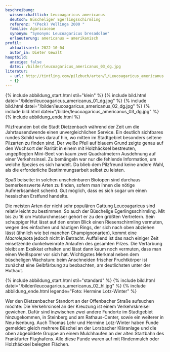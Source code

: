 ```yaml
---
beschreibung:
  wissenschaftlich: Leucoagaricus americanus
  deutsch: Büscheliger Egerlingsschirmling
  referenz: "(Peck) Vellinga 2000 "
  familie: Agaricaceae
  synonym: "Synonym: Leucoagaricus bresadolae"
  erlaeuterung: americanus = amerikanisch
profil:
  aktualisiert: 2022-10-04
  autor_in: Dieter Gewalt
hauptbild:
  anzeige: false
  datei: /bilder/leucoagaricus_americanus_03_dg.jpg
literatur:
  - url: http://tintling.com/pilzbuch/arten/l/Leucoagaricus_americanus
  - {}
---
```

{% include abbildung_start.html stil="klein" %}
{% include bild.html datei="/bilder/leucoagaricus_americanus_01_dg.jpg" %}
{% include bild.html datei="/bilder/leucoagaricus_americanus_02_dg.jpg" %}
{% include bild.html datei="/bilder/leucoagaricus_americanus_03_dg.jpg" %}
{% include abbildung_ende.html %}

Pilzfreunden bot die Stadt Dietzenbach während der Zeit um die Jahrtausendwende einen unvergleichlichen Service. Ein deutlich sichtbares rundes Schild wies darauf hin, wo mitten im Stadtgebiet besonders seltene Pilzarten zu finden sind. Der weiße Pfeil auf blauem Grund zeigte genau auf den Wuchsort der Rarität in einem mit Holzhäcksel bestreuten, ungepflegten Mini-Beet von kaum zwei Quadratmetern Ausdehnung auf einer Verkehrsinsel. Zu bemängeln war nur die fehlende Information, um welche Spezies es sich handelt. Da blieb dem Pilzfreund keine andere Wahl, als die erforderliche Bestimmungsarbeit selbst zu leisten.

Spaß beiseite: in solchen unscheinbaren Biotopen sind durchaus bemerkenswerte Arten zu finden, sofern man ihnen die nötige Aufmerksamkeit schenkt. Gut möglich, dass es sich sogar um einen hessischen Erstfund handelte.

Die meisten Arten der nicht sehr populären Gattung Leucoagaricus sind relativ leicht zu bestimmen. So auch der Büschelige Egerlingsschirmling. Mit bis zu 16 cm Hutdurchmesser gehört er zu den größten Vertretern. Sein schuppiger Hut lässt auf den ersten Blick einen Riesenschirmling vermuten, wegen des einfachen und häutigen Rings, der sich nach oben abziehen lässt (ähnlich wie bei manchen Champignonarten), kommt eine *Macrolepiot*a jedoch nicht in Betracht. Auffallend ist das nach einiger Zeit einsetzende dunkelweinrote Anlaufen des gesamten Pilzes. Die Verfärbung bleibt am Exsikkat erhalten und lässt dann kaum noch vermuten, dass man einen Weißsporer vor sich hat. Wichtigstes Merkmal neben dem büscheligen Wachstum: beim Anschneiden frischer Fruchtkörper ist zunächst eine Gelbfärbung zu beobachten, am deutlichsten unter der Huthaut.

{% include abbildung_start.html stil="standard" %}
{% include bild.html datei="/bilder/leucoagaricus_americanus_02_hl.jpg" %}
{% include abbildung_ende.html legende="Foto: Hermine Lotz-Winter" %}

Wer den Dietzenbacher Standort an der Offenbacher Straße aufsuchen möchte: Die Verkehrsinsel an der Kreuzung ist einem Verkehrskreisel gewichen. Dafür sind inzwischen zwei andere Fundorte im Stadtgebiet hinzugekommen, in Steinberg und am Rathaus-Center, sowie ein weiterer in Neu-Isenburg. Auch Thomas Lehr und Hermine Lotz-Winter haben Funde gemeldet: gleich mehrere Büschel an der Lorsbacher Kläranlage und die oben abgebildete Gruppe an einem Mulchhaufen an der alten Startbahn des Frankfurter Flughafens. Alle diese Funde waren auf mit Rindenmulch oder Holzhäcksel belegten Flächen.